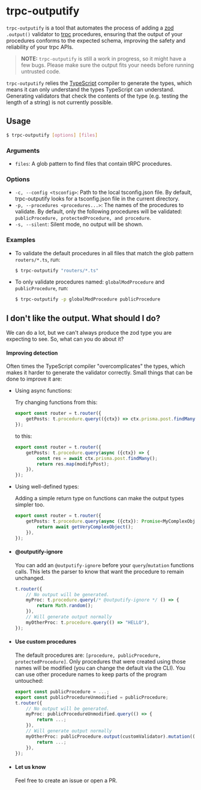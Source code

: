 # trpc-outputify
`trpc-outputify` is a tool that automates the process of adding a [zod](https://zod.dev/) `.output()` validator to [trpc](https://trpc.io/) procedures, ensuring that the output of your procedures conforms to the expected schema, improving the safety and reliability of your trpc APIs.

> **NOTE:** `trpc-outputify` is still a work in progress, so it might have a few bugs. Please make sure the output fits your needs before running untrusted code.

`trpc-outputify` relies the [TypeScript](https://www.typescriptlang.org/) compiler to generate the types, which means it can only understand the types TypeScript can understand. Generating validators that check the contents of the type (e.g. testing the length of a string) is not currently possible.

## Usage

```sh
$ trpc-outputify [options] [files]
```

### Arguments

- `files`: A glob pattern to find files that contain tRPC procedures.

### Options

- `-c, --config <tsconfig>`: Path to the local tsconfig.json file. By default, trpc-outputify looks for a tsconfig.json file in the current directory.
- `-p, --procedures <procedures...>`: The names of the procedures to validate. By default, only the following procedures will be validated: `publicProcedure, protectedProcedure, and procedure`.
- `-s, --silent`: Silent mode, no output will be shown.

### Examples

- To validate the default procedures in all files that match the glob pattern `routers/*.ts`, run:
  ```sh
  $ trpc-outputify "routers/*.ts"
  ```
- To only validate procedures named: `globalModProcedure` and `publicProcedure`, run:
  ```sh
  $ trpc-outputify -p globalModProcedure publicProcedure
  ```

## I don't like the output. What should I do?
We can do a lot, but we can't always produce the zod type you are expecting to see. So, what can you do about it?

#### Improving detection
Often times the TypeScript compiler "overcomplicates" the types, which makes it harder to generate the validator correctly. Small things that can be done to improve it are:

  - Using async functions: 
  
    Try changing functions from this:
    ```typescript
    export const router = t.router({
        getPosts: t.procedure.query(({ctx}) => ctx.prisma.post.findMany().then(res => res.map(modifyPost))),
    });
    ```

    to this:
    ```typescript
    export const router = t.router({
        getPosts: t.procedure.query(async ({ctx}) => {
            const res = await ctx.prisma.post.findMany();
            return res.map(modifyPost);
        }),
    });
    ```

  - Using well-defined types:
  
    Adding a simple return type on functions can make the output types simpler too.
    
    ```typescript
    export const router = t.router({
        getPosts: t.procedure.query(async ({ctx}): Promise<MyComplexObject> => {
            return await getVeryComplexObject();
        }),
    });
    ```

- #### @outputify-ignore
  You can add an `@outputify-ignore` before your `query`/`mutation` functions calls. This lets the parser to know that want the procedure to remain unchanged.

  ```typescript
  t.router({
      // No output will be generated.
      myProc: t.procedure.query(/* @outputify-ignore */ () => {
          return Math.random();
      }),
      // Will generate output normally
      myOtherProc: t.procedure.query(() => "HELLO"),
  });
  ```
- #### Use custom procedures
  The default procedures are: `[procedure, publicProcedure, protectedProcedure]`. Only procedures that were created using those names will be modified (you can change the default via the CLI). You can use other procedure names to keep parts of the program untouched:

  ```typescript
  export const publicProcedure = ...;
  export const publicProcedureUnmodified = publicProcedure;
  t.router({
      // No output will be generated.
      myProc: publicProcedureUnmodified.query(() => {
          return ...;
      }),
      // Will generate output normally
      myOtherProc: publicProcedure.output(customValidator).mutation(() => {
          return ...;
      }),
  });
  ```
- #### Let us know
  Feel free to create an issue or open a PR.



